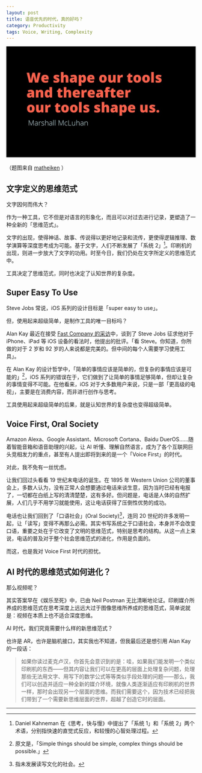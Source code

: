 ```yaml
---
layout: post
title: 语音优先的时代，真的好吗？
category: Productivity
tags: Voice, Writing, Complexity
---
```


![mcluhan](/images/mcluhan.jpg)

（题图来自 [matheiken](http://matheiken.com/un-talk/) ）



## 文字定义的思维范式

文字因何而伟大？

作为一种工具，它不但是对语言的形象化，而且可以对过去进行记录，更塑造了一种全新的「思维范式」。

文字的出现，使得神话、故事、传说得以更好地记录和流传，更使得逻辑推理、数学演算等深度思考成为可能。基于文字，人们不断发展了「系统 2」[^1]。印刷机的出现，则进一步放大了文字的功用。时至今日，我们仍处在文字所定义的思维范式中。

工具决定了思维范式，同时也决定了认知世界的复杂度。



## Super Easy To Use

Steve Jobs 常说，iOS 系列的设计目标是「super easy to use」。

但，使用起来超级简单，是制作工具的唯一目标吗？

Alan Kay 最近在接受 [Fast Company 的采访](https://www.fastcompany.com/40435064/what-alan-kay-thinks-about-the-iphone-and-technology-now)中，谈到了 Steve Jobs 征求他对于 iPhone、iPad 等 iOS 设备的看法时，他提出的批评。「看 Steve。你知道，你所做的对于 2 岁和 92 岁的人来说都是完美的。但中间的每个人需要学习使用工具」。

在 Alan Kay 的设计哲学中，「简单的事情应该是简单的，但复杂的事情应该是可能的」[^2]，iOS 系列的错误在于，它们做到了让简单的事情足够简单，但却让复杂的事情变得不可能。在他看来，iOS 对于大多数用户来说，只是一部「更高级的电视」，主要是在消费内容，而非进行创作与思考。

工具使用起来超级简单的后果，就是认知世界的复杂度也变得超级简单。



## Voice First, Oral Society

Amazon Alexa、Google Assistant、Microsoft Cortana、Baidu DuerOS……随着智能音箱和语音助理的兴起，让 AI 听懂、理解自然语言，成为了各个互联网巨头竞相发力的重点，甚至有人提出即将到来的是一个「Voice First」的时代。

对此，我不免有一丝忧虑。

让我们回过头看看 19 世纪末电话的诞生。在 1895 年 Western Union 公司的董事会上，多数人认为，没有正常人会想要通过电话来谈生意，因为当时已经有电报了，一切都在白纸上写的清清楚楚，这有多好。但问题是，电话是人体的自然扩展，人们几乎不用学习就能使用，这让电话获得了压倒性优势的成功。

电话也让我们回到了「口语社会」(Oral Society)[^3]，连同 20 世纪的许多发明一起，让「读写」变得不再那么必需。其实书写系统之于口语社会，本身并不会改变口语，重要之处在于它改变了文明的思维范式，特别是思考的结构。从这一点上来说，电话的普及对于整个社会思维范式的进化，作用是负面的。

而这，也是我对 Voice First 时代的担忧。



## AI 时代的思维范式如何进化？

那么视频呢？

其实答案早在《娱乐至死》中，已由 Neil Postman 无比清晰地论证。印刷媒介所养成的思维范式在思考深度上远远大过于图像思维所养成的思维范式，简单说就是：视频在本质上也不适合深度思维。

AI 时代，我们究竟需要什么样的新思维范式？

也许是 AR，也许是脑机接口，其实我也不知道，但我最后还是想引用 Alan Kay 的一段话：

> 如果你读过麦克卢汉，你首先会意识到的是：哇，如果我们能发明一个类似印刷机的东西——但其内容让我们可以在更高的层面上处理复杂问题，处理那些无法用文字、用写下的数学公式等等类似手段处理的问题——那么，我们可以创造并适应一种全新的媒介环境，就像人类逐渐适应有印刷机的世界一样，那时会出现另一个层面的思维。而我们需要这个，因为技术已经把我们带到了一个需要新思维层面的世界，超越了创造它时的层面。





----

[^1]: Daniel Kahneman 在《思考，快与慢》中提出了「系统 1」和「系统 2」两个术语，分别指快速的直觉式反应，和较慢的心智处理过程。
[^2]: 原文是，「Simple things should be simple, complex things should be possible.」
[^3]: 指未发展读写文化的社会。

